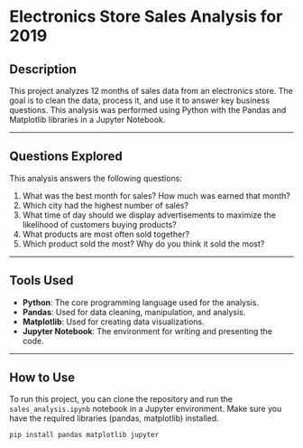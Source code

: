 # Electronics Store Sales Analysis for 2019

## Description
This project analyzes 12 months of sales data from an electronics store. The goal is to clean the data, process it, and use it to answer key business questions. This analysis was performed using Python with the Pandas and Matplotlib libraries in a Jupyter Notebook.

---

## Questions Explored
This analysis answers the following questions:
1.  What was the best month for sales? How much was earned that month?
2.  Which city had the highest number of sales?
3.  What time of day should we display advertisements to maximize the likelihood of customers buying products?
4.  What products are most often sold together?
5.  Which product sold the most? Why do you think it sold the most?

---

## Tools Used
* **Python**: The core programming language used for the analysis.
* **Pandas**: Used for data cleaning, manipulation, and analysis.
* **Matplotlib**: Used for creating data visualizations.
* **Jupyter Notebook**: The environment for writing and presenting the code.

---

## How to Use
To run this project, you can clone the repository and run the `sales_analysis.ipynb` notebook in a Jupyter environment. Make sure you have the required libraries (pandas, matplotlib) installed.

```bash
pip install pandas matplotlib jupyter
```
